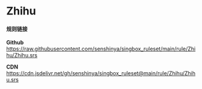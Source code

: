 # Zhihu

#### 规则链接

**Github**
https://raw.githubusercontent.com/senshinya/singbox_ruleset/main/rule/Zhihu/Zhihu.srs

**CDN**
https://cdn.jsdelivr.net/gh/senshinya/singbox_ruleset@main/rule/Zhihu/Zhihu.srs